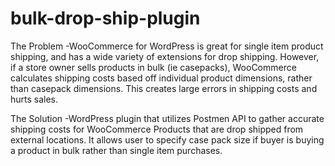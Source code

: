 # bulk-drop-ship-plugin

The Problem
-WooCommerce for WordPress is great for single item product shipping, and has a wide variety of extensions for drop shipping. However, if a store owner sells products in bulk (ie casepacks), WooCommerce calculates shipping costs based off individual product dimensions, rather than casepack dimensions. This creates large errors in shipping costs and hurts sales.

The Solution
-WordPress plugin that utilizes Postmen API to gather accurate shipping costs for WooCommerce Products that are drop shipped from external locations. It allows user to specify case pack size if buyer is buying a product in bulk rather than single item purchases.
